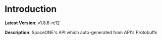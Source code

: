 # Introduction

**Latest Version**: v1.8.6-rc12


**Description**: SpaceONE's API which auto-generated from API's Protobuffs


